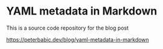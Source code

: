 # YAML metadata in Markdown

This is a source code repository for the blog post

<https://peterbabic.dev/blog/yaml-metadata-in-markdown>
